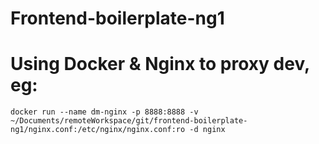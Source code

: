 # Frontend-boilerplate-ng1




# Using Docker & Nginx to proxy dev, eg:

```
docker run --name dm-nginx -p 8888:8888 -v ~/Documents/remoteWorkspace/git/frontend-boilerplate-ng1/nginx.conf:/etc/nginx/nginx.conf:ro -d nginx
```